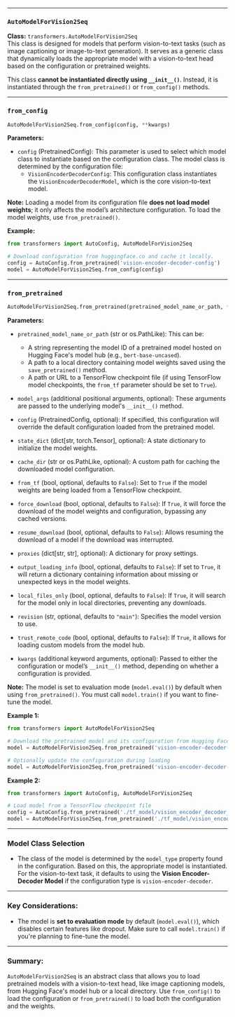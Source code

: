 
---

### `AutoModelForVision2Seq`
**Class:** `transformers.AutoModelForVision2Seq`  
This class is designed for models that perform vision-to-text tasks (such as image captioning or image-to-text generation). It serves as a generic class that dynamically loads the appropriate model with a vision-to-text head based on the configuration or pretrained weights.

This class **cannot be instantiated directly using `__init__()`**. Instead, it is instantiated through the `from_pretrained()` or `from_config()` methods.

---

### `from_config`
```python
AutoModelForVision2Seq.from_config(config, **kwargs)
```

**Parameters:**

- `config` (PretrainedConfig): This parameter is used to select which model class to instantiate based on the configuration class. The model class is determined by the configuration file:
  - `VisionEncoderDecoderConfig`: This configuration class instantiates the `VisionEncoderDecoderModel`, which is the core vision-to-text model.

**Note:** Loading a model from its configuration file **does not load model weights**; it only affects the model’s architecture configuration. To load the model weights, use `from_pretrained()`.

**Example:**

```python
from transformers import AutoConfig, AutoModelForVision2Seq

# Download configuration from huggingface.co and cache it locally.
config = AutoConfig.from_pretrained('vision-encoder-decoder-config')
model = AutoModelForVision2Seq.from_config(config)
```

---

### `from_pretrained`
```python
AutoModelForVision2Seq.from_pretrained(pretrained_model_name_or_path, *model_args, **kwargs)
```

**Parameters:**

- `pretrained_model_name_or_path` (str or os.PathLike): This can be:
  - A string representing the model ID of a pretrained model hosted on Hugging Face's model hub (e.g., `bert-base-uncased`).
  - A path to a local directory containing model weights saved using the `save_pretrained()` method.
  - A path or URL to a TensorFlow checkpoint file (if using TensorFlow model checkpoints, the `from_tf` parameter should be set to `True`).
  
- `model_args` (additional positional arguments, optional): These arguments are passed to the underlying model's `__init__()` method.

- `config` (PretrainedConfig, optional): If specified, this configuration will override the default configuration loaded from the pretrained model.

- `state_dict` (dict[str, torch.Tensor], optional): A state dictionary to initialize the model weights.

- `cache_dir` (str or os.PathLike, optional): A custom path for caching the downloaded model configuration.

- `from_tf` (bool, optional, defaults to `False`): Set to `True` if the model weights are being loaded from a TensorFlow checkpoint.

- `force_download` (bool, optional, defaults to `False`): If `True`, it will force the download of the model weights and configuration, bypassing any cached versions.

- `resume_download` (bool, optional, defaults to `False`): Allows resuming the download of a model if the download was interrupted.

- `proxies` (dict[str, str], optional): A dictionary for proxy settings.

- `output_loading_info` (bool, optional, defaults to `False`): If set to `True`, it will return a dictionary containing information about missing or unexpected keys in the model weights.

- `local_files_only` (bool, optional, defaults to `False`): If `True`, it will search for the model only in local directories, preventing any downloads.

- `revision` (str, optional, defaults to `"main"`): Specifies the model version to use.

- `trust_remote_code` (bool, optional, defaults to `False`): If `True`, it allows for loading custom models from the model hub.

- `kwargs` (additional keyword arguments, optional): Passed to either the configuration or model’s `__init__()` method, depending on whether a configuration is provided.

**Note:** The model is set to evaluation mode (`model.eval()`) by default when using `from_pretrained()`. You must call `model.train()` if you want to fine-tune the model.

**Example 1:**

```python
from transformers import AutoModelForVision2Seq

# Download the pretrained model and its configuration from Hugging Face
model = AutoModelForVision2Seq.from_pretrained('vision-encoder-decoder-model')

# Optionally update the configuration during loading
model = AutoModelForVision2Seq.from_pretrained('vision-encoder-decoder-model', output_attentions=True)
```

**Example 2:**

```python
from transformers import AutoConfig, AutoModelForVision2Seq

# Load model from a TensorFlow checkpoint file
config = AutoConfig.from_pretrained('./tf_model/vision_encoder_decoder_config.json')
model = AutoModelForVision2Seq.from_pretrained('./tf_model/vision_encoder_decoder_checkpoint.ckpt.index', from_tf=True, config=config)
```

---

### Model Class Selection
- The class of the model is determined by the `model_type` property found in the configuration. Based on this, the appropriate model is instantiated. For the vision-to-text task, it defaults to using the **Vision Encoder-Decoder Model** if the configuration type is `vision-encoder-decoder`.

---

### Key Considerations:
- The model is **set to evaluation mode** by default (`model.eval()`), which disables certain features like dropout. Make sure to call `model.train()` if you're planning to fine-tune the model.
  
---

### Summary:
`AutoModelForVision2Seq` is an abstract class that allows you to load pretrained models with a vision-to-text head, like image captioning models, from Hugging Face's model hub or a local directory. Use `from_config()` to load the configuration or `from_pretrained()` to load both the configuration and the weights.